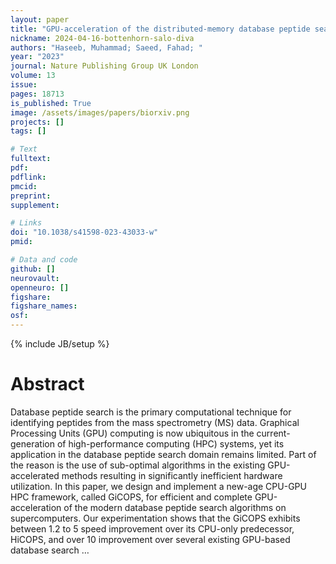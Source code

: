 ```yaml
---
layout: paper
title: "GPU-acceleration of the distributed-memory database peptide search of mass spectrometry data"
nickname: 2024-04-16-bottenhorn-salo-diva
authors: "Haseeb, Muhammad; Saeed, Fahad; "
year: "2023"
journal: Nature Publishing Group UK London
volume: 13
issue:
pages: 18713
is_published: True
image: /assets/images/papers/biorxiv.png
projects: []
tags: []

# Text
fulltext:
pdf:
pdflink:
pmcid:
preprint: 
supplement:

# Links
doi: "10.1038/s41598-023-43033-w"
pmid:

# Data and code
github: []
neurovault:
openneuro: []
figshare:
figshare_names:
osf:
---
```

{% include JB/setup %}

# Abstract

Database peptide search is the primary computational technique for identifying peptides from the mass spectrometry (MS) data. Graphical Processing Units (GPU) computing is now ubiquitous in the current-generation of high-performance computing (HPC) systems, yet its application in the database peptide search domain remains limited. Part of the reason is the use of sub-optimal algorithms in the existing GPU-accelerated methods resulting in significantly inefficient hardware utilization. In this paper, we design and implement a new-age CPU-GPU HPC framework, called GiCOPS, for efficient and complete GPU-acceleration of the modern database peptide search algorithms on supercomputers. Our experimentation shows that the GiCOPS exhibits between 1.2 to 5 speed improvement over its CPU-only predecessor, HiCOPS, and over 10 improvement over several existing GPU-based database search …

